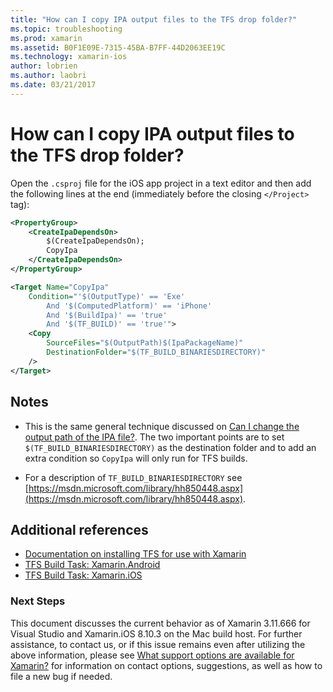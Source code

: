 ```yaml
---
title: "How can I copy IPA output files to the TFS drop folder?"
ms.topic: troubleshooting
ms.prod: xamarin
ms.assetid: B0F1E09E-7315-45BA-B7FF-44D2063EE19C
ms.technology: xamarin-ios
author: lobrien
ms.author: laobri
ms.date: 03/21/2017
---
```


# How can I copy IPA output files to the TFS drop folder?

Open the `.csproj` file for the iOS app project in a text editor and then add the following lines at the end (immediately before the closing `</Project>` tag):

```xml
<PropertyGroup>
	<CreateIpaDependsOn>
		$(CreateIpaDependsOn);
		CopyIpa
	</CreateIpaDependsOn>
</PropertyGroup>

<Target Name="CopyIpa"
	Condition="'$(OutputType)' == 'Exe'
		And '$(ComputedPlatform)' == 'iPhone'
		And '$(BuildIpa)' == 'true'
		And '$(TF_BUILD)' == 'true'">
	<Copy
		SourceFiles="$(OutputPath)$(IpaPackageName)"
		DestinationFolder="$(TF_BUILD_BINARIESDIRECTORY)"
	/>
</Target>
```

## Notes

-   This is the same general technique discussed on [Can I change the output path of the IPA file?](~/ios/troubleshooting/questions/ipa-output-path.md). The two important points are to set `$(TF_BUILD_BINARIESDIRECTORY)` as the destination folder and to add an extra condition so `CopyIpa` will only run for TFS builds.

-   For a description of `TF_BUILD_BINARIESDIRECTORY` see [https://msdn.microsoft.com/library/hh850448.aspx](https://msdn.microsoft.com/library/hh850448.aspx).

## Additional references

- [Documentation on installing TFS for use with Xamarin](https://docs.microsoft.com/vsts/tfvc/overview)
- [TFS Build Task: Xamarin.Android](https://docs.microsoft.com/vsts/build-release/tasks/build/xamarin-android)
- [TFS Build Task: Xamarin.iOS](https://docs.microsoft.com/vsts/build-release/tasks/build/xamarin-ios)

### Next Steps
This document discusses the current behavior as of Xamarin 3.11.666 for Visual Studio and Xamarin.iOS 8.10.3 on the Mac build host. For further assistance, to contact us, or if this issue remains even after utilizing the above information, please see [What support options are available for Xamarin?](~/cross-platform/troubleshooting/support-options.md) for information on contact options, suggestions, as well as how to file a new bug if needed. 



